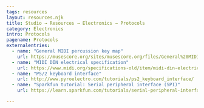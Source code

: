 ```yaml
---
tags: resources
layout: resources.njk
title: Studio → Resources → Electronics → Protocols
category: Electronics
intro: Protocols
pagename: Protocols
externalentries:
  - name: "General MIDI percussion key map"
    url: https://musescore.org/sites/musescore.org/files/General%20MIDI%20Standard%20Percussion%20Set%20Key%20Map.pdf
  - name: "MIDI DIN electrical specification"
    url: https://www.midi.org/specifications-old/item/midi-din-electrical-specification
  - name: "PS/2 keyboard interface"
    url: http://www.pyroelectro.com/tutorials/ps2_keyboard_interface/  
  - name: "Sparkfun tutorial: Serial peripheral interface (SPI)"
    url: https://learn.sparkfun.com/tutorials/serial-peripheral-interface-spi/all

---
```

